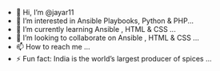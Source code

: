 - 👋 Hi, I’m @jayar11
- 👀 I’m interested in Ansible Playbooks, Python & PHP...
- 🌱 I’m currently learning Ansible , HTML & CSS ...
- 💞️ I’m looking to collaborate on Ansible , HTML & CSS ...
- 📫 How to reach me ...
- ⚡ Fun fact: India is the world’s largest producer of spices ...

<!---
jayar11/jayar11 is a ✨ special ✨ repository because its `README.md` (this file) appears on your GitHub profile.
You can click the Preview link to take a look at your changes.
--->
